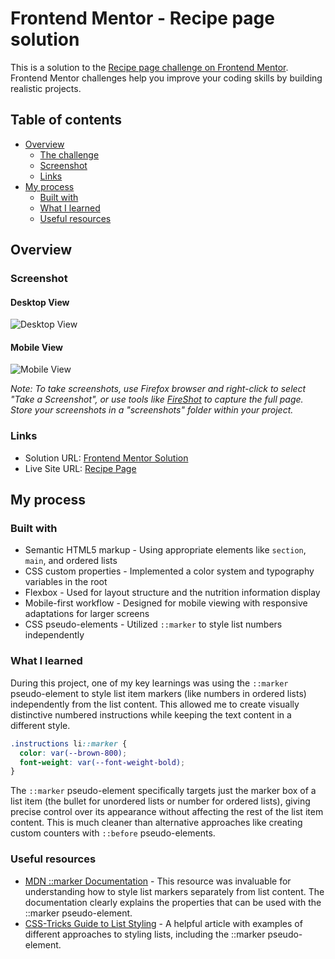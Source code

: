 # Frontend Mentor - Recipe page solution

This is a solution to the [Recipe page challenge on Frontend Mentor](https://www.frontendmentor.io/challenges/recipe-page-KiTsR8QQKm). Frontend Mentor challenges help you improve your coding skills by building realistic projects.

## Table of contents

- [Overview](#overview)
  - [The challenge](#the-challenge)
  - [Screenshot](#screenshot)
  - [Links](#links)
- [My process](#my-process)
  - [Built with](#built-with)
  - [What I learned](#what-i-learned)
  - [Useful resources](#useful-resources)

## Overview

### Screenshot

#### Desktop View

![Desktop View](../recipe-page-main/assets/screenshots/Desktop-Recipe.jpg)

#### Mobile View

![Mobile View](../recipe-page-main/assets/screenshots/Mobile-Recipe.jpg)

_Note: To take screenshots, use Firefox browser and right-click to select "Take a Screenshot", or use tools like [FireShot](https://getfireshot.com/) to capture the full page. Store your screenshots in a "screenshots" folder within your project._

### Links

- Solution URL: [Frontend Mentor Solution](https://www.frontendmentor.io/challenges/recipe-page-KiTsR8QQKm)
- Live Site URL: [Recipe Page](https://moefedaily.github.io/recipe-page-main/)

## My process

### Built with

- Semantic HTML5 markup - Using appropriate elements like `section`, `main`, and ordered lists
- CSS custom properties - Implemented a color system and typography variables in the root
- Flexbox - Used for layout structure and the nutrition information display
- Mobile-first workflow - Designed for mobile viewing with responsive adaptations for larger screens
- CSS pseudo-elements - Utilized `::marker` to style list numbers independently

### What I learned

During this project, one of my key learnings was using the `::marker` pseudo-element to style list item markers (like numbers in ordered lists) independently from the list content. This allowed me to create visually distinctive numbered instructions while keeping the text content in a different style.

```css
.instructions li::marker {
  color: var(--brown-800);
  font-weight: var(--font-weight-bold);
}
```

The `::marker` pseudo-element specifically targets just the marker box of a list item (the bullet for unordered lists or number for ordered lists), giving precise control over its appearance without affecting the rest of the list item content. This is much cleaner than alternative approaches like creating custom counters with `::before` pseudo-elements.

### Useful resources

- [MDN ::marker Documentation](https://developer.mozilla.org/en-US/docs/Web/CSS/::marker) - This resource was invaluable for understanding how to style list markers separately from list content. The documentation clearly explains the properties that can be used with the ::marker pseudo-element.
- [CSS-Tricks Guide to List Styling](https://css-tricks.com/almanac/pseudo-selectors) - A helpful article with examples of different approaches to styling lists, including the ::marker pseudo-element.
